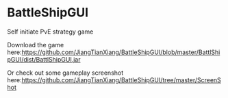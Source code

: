 # BattleShipGUI
Self initiate PvE strategy game

Download the game here:https://github.com/JiangTianXiang/BattleShipGUI/blob/master/BattlShipGUI/dist/BattlShipGUI.jar

Or check out some gameplay screenshot here:https://github.com/JiangTianXiang/BattleShipGUI/tree/master/ScreenShot
